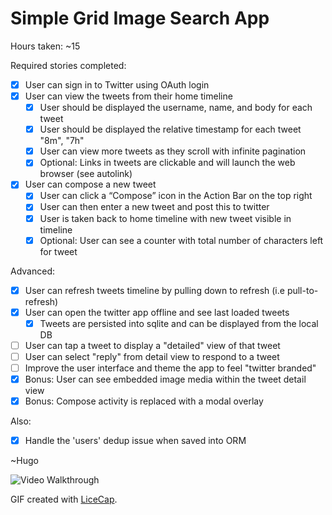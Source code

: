 # Simple Grid Image Search App

Hours taken: ~15

Required stories completed:

* [x] User can sign in to Twitter using OAuth login
* [x] User can view the tweets from their home timeline
  * [x] User should be displayed the username, name, and body for each tweet
  * [x] User should be displayed the relative timestamp for each tweet "8m", "7h"
  * [x] User can view more tweets as they scroll with infinite pagination
  * [x] Optional: Links in tweets are clickable and will launch the web browser (see autolink)
* [x] User can compose a new tweet
  * [x] User can click a “Compose” icon in the Action Bar on the top right
  * [x] User can then enter a new tweet and post this to twitter
  * [x] User is taken back to home timeline with new tweet visible in timeline
  * [x] Optional: User can see a counter with total number of characters left for tweet

Advanced: 
* [x] User can refresh tweets timeline by pulling down to refresh (i.e pull-to-refresh)
* [x] User can open the twitter app offline and see last loaded tweets
  * [x] Tweets are persisted into sqlite and can be displayed from the local DB
* [ ] User can tap a tweet to display a "detailed" view of that tweet
* [ ] User can select "reply" from detail view to respond to a tweet
* [ ] Improve the user interface and theme the app to feel "twitter branded"
* [x] Bonus: User can see embedded image media within the tweet detail view
* [x] Bonus: Compose activity is replaced with a modal overlay

Also:
* [x] Handle the 'users' dedup issue when saved into ORM

~Hugo

![Video Walkthrough](simpletwitter.gif)

GIF created with [LiceCap](http://www.cockos.com/licecap/).

